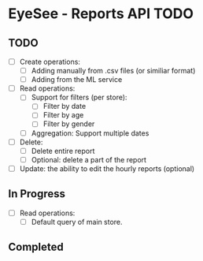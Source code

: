 # EyeSee - Reports API TODO

## TODO
- [ ] Create operations:
    - [ ] Adding manually from .csv files (or similiar format)
    - [ ] Adding from the ML service
- [ ] Read operations:
    - [ ] Support for filters (per store):
        - [ ] Filter by date
        - [ ] Filter by age
        - [ ] Filter by gender
    - [ ] Aggregation: Support multiple dates
- [ ] Delete:
    - [ ] Delete entire report
    - [ ] Optional: delete a part of the report
- [ ] Update: the ability to edit the hourly reports (optional)

## In Progress
- [ ] Read operations:
    - [ ] Default query of main store.

## Completed